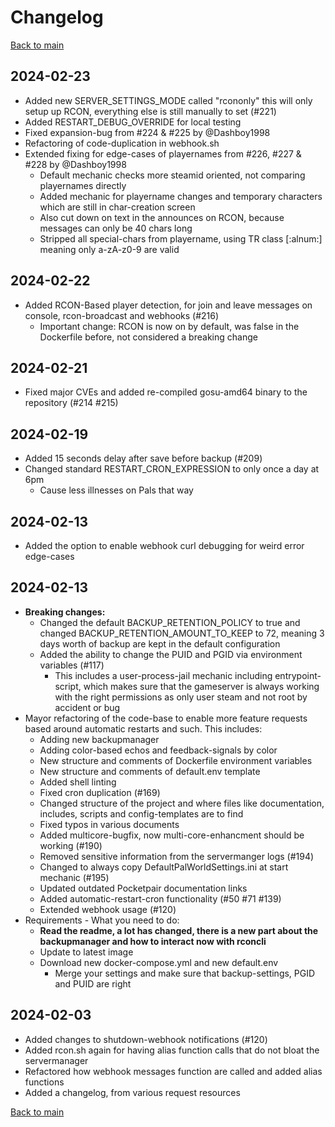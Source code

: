 # Changelog

[Back to main](README.md#changelog)

## 2024-02-23

- Added new SERVER_SETTINGS_MODE called "rcononly" this will only setup up RCON, everything else is still manually to set (#221)
- Added RESTART_DEBUG_OVERRIDE for local testing
- Fixed expansion-bug from #224 & #225 by @Dashboy1998
- Refactoring of code-duplication in webhook.sh
- Extended fixing for edge-cases of playernames from #226, #227 & #228 by @Dashboy1998
  - Default mechanic checks more steamid oriented, not comparing playernames directly
  - Added mechanic for playername changes and temporary characters which are still in char-creation screen
  - Also cut down on text in the announces on RCON, because messages can only be 40 chars long
  - Stripped all special-chars from playername, using TR class [:alnum:] meaning only a-zA-z0-9 are valid

## 2024-02-22

- Added RCON-Based player detection, for join and leave messages on console, rcon-broadcast and webhooks (#216)
  - Important change: RCON is now on by default, was false in the Dockerfile before, not considered a breaking change

## 2024-02-21

- Fixed major CVEs and added re-compiled gosu-amd64 binary to the repository (#214 #215)

## 2024-02-19

- Added 15 seconds delay after save before backup (#209)
- Changed standard RESTART_CRON_EXPRESSION to only once a day at 6pm
  - Cause less illnesses on Pals that way

## 2024-02-13

- Added the option to enable webhook curl debugging for weird error edge-cases

## 2024-02-13
- **Breaking changes:** 
  - Changed the default BACKUP_RETENTION_POLICY to true and changed BACKUP_RETENTION_AMOUNT_TO_KEEP to 72, meaning 3 days worth of backup are kept in the default configuration
  - Added the ability to change the PUID and PGID via environment variables (#117)
    - This includes a user-process-jail mechanic including entrypoint-script, which makes sure that the gameserver is always working with the right permissions as only user steam and not root by accident or bug 
- Mayor refactoring of the code-base to enable more feature requests based around automatic restarts and such. This includes:
  - Adding new backupmanager
  - Adding color-based echos and feedback-signals by color
  - New structure and comments of Dockerfile environment variables
  - New structure and comments of default.env template
  - Added shell linting
  - Fixed cron duplication (#169)
  - Changed structure of the project and where files like documentation, includes, scripts and config-templates are to find
  - Fixed typos in various documents
  - Added multicore-bugfix, now multi-core-enhancment should be working (#190)
  - Removed sensitive information from the servermanger logs (#194)
  - Changed to always copy DefaultPalWorldSettings.ini at start mechanic (#195)
  - Updated outdated Pocketpair documentation links
  - Added automatic-restart-cron functionality (#50 #71 #139)
  - Extended webhook usage (#120)
- Requirements - What you need to do:
  - **Read the readme, a lot has changed, there is a new part about the backupmanager and how to interact now with rconcli**
  - Update to latest image
  - Download new docker-compose.yml and new default.env
    - Merge your settings and make sure that backup-settings, PGID and PUID are right

## 2024-02-03

- Added changes to shutdown-webhook notifications (#120)
- Added rcon.sh again for having alias function calls that do not bloat the servermanager
- Refactored how webhook messages function are called and added alias functions
- Added a changelog, from various request resources

[Back to main](README.md#changelog)
